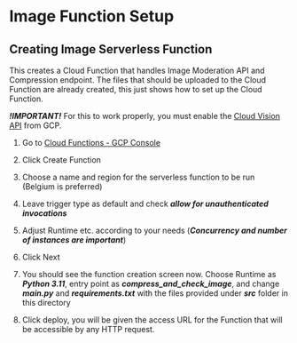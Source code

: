 # Image Function Setup

## Creating Image Serverless Function

This creates a Cloud Function that handles Image Moderation API and Compression endpoint. The files that should be uploaded to the Cloud Function are already created, this just shows how to set up the Cloud Function.

_**!IMPORTANT!**_ For this to work properly, you must enable the [Cloud Vision API](https://console.cloud.google.com/apis/library/vision.googleapis.com) from GCP.

1. Go to [Cloud Functions - GCP Console](https://console.cloud.google.com/functions)

2. Click Create Function

3. Choose a name and region for the serverless function to be run (Belgium is preferred)

4. Leave trigger type as default and check _**allow for unauthenticated invocations**_

5. Adjust Runtime etc. according to your needs
   (_**Concurrency and number of instances are important**_)

6. Click Next

7. You should see the function creation screen now. Choose Runtime as _**Python 3.11**_, entry point as _**compress_and_check_image**_, and change _**main.py**_ and _**requirements.txt**_ with the files provided under _**src**_ folder in this directory

8. Click deploy, you will be given the access URL for the Function that will be accessible by any HTTP request.
